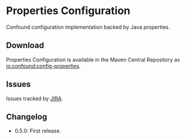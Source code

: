 # Properties Configuration

Confound configuration implementation backed by Java properties.

## Download

Properties Configuration is available in the Maven Central Repository as [io.confound:config-properties](https://search.maven.org/#search%7Cga%7C1%7Cg%3A%22oi.confound%22%20AND%20a%3A%22config-properties%22).

## Issues

Issues tracked by [JIRA](https://globalmentor.atlassian.net/projects/CONFOUND).

## Changelog

- 0.5.0: First release.
